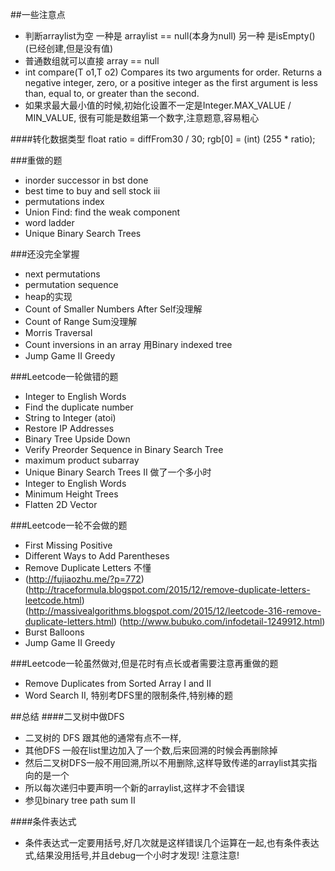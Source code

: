 ##一些注意点
- 判断arraylist为空 一种是 arraylist == null(本身为null) 另一种 是isEmpty() (已经创建,但是没有值)
- 普通数组就可以直接 array == null
- int compare(T o1,T o2)
Compares its two arguments for order. Returns a negative integer, zero, or a positive integer as the first argument is less than, equal to, or greater than the second.
- 如果求最大最小值的时候,初始化设置不一定是Integer.MAX_VALUE / MIN_VALUE, 很有可能是数组第一个数字,注意题意,容易粗心

####转化数据类型
	float ratio = diffFrom30 / 30;
	rgb[0] = (int) (255 * ratio);

###重做的题
- inorder successor in bst done
- best time to buy and sell stock iii
- permutations index
- Union Find: find the weak component
- word ladder
- Unique Binary Search Trees

###还没完全掌握
 - next permutations
 - permutation sequence
 - heap的实现
 - Count of Smaller Numbers After Self没理解
 - Count of Range Sum没理解
 - Morris Traversal
 - Count inversions in an array 用Binary indexed tree
 - Jump Game II Greedy

###Leetcode一轮做错的题
- Integer to English Words
- Find the duplicate number
- String to Integer (atoi)
- Restore IP Addresses
- Binary Tree Upside Down
- Verify Preorder Sequence in Binary Search Tree
- maximum product subarray
- Unique Binary Search Trees II 做了一个多小时
- Integer to English Words
- Minimum Height Trees
- Flatten 2D Vector

###Leetcode一轮不会做的题
- First Missing Positive
- Different Ways to Add Parentheses
- Remove Duplicate Letters 不懂
- (http://fujiaozhu.me/?p=772) (http://traceformula.blogspot.com/2015/12/remove-duplicate-letters-leetcode.html) (http://massivealgorithms.blogspot.com/2015/12/leetcode-316-remove-duplicate-letters.html) (http://www.bubuko.com/infodetail-1249912.html)
- Burst Balloons
- Jump Game II Greedy


###Leetcode一轮虽然做对,但是花时有点长或者需要注意再重做的题
- Remove Duplicates from Sorted Array I and II
- Word Search II, 特别考DFS里的限制条件,特别棒的题

##总结
####二叉树中做DFS
- 二叉树的 DFS 跟其他的通常有点不一样,
- 其他DFS 一般在list里边加入了一个数,后来回溯的时候会再删除掉
- 然后二叉树DFS一般不用回溯,所以不用删除,这样导致传递的arraylist其实指向的是一个
- 所以每次递归中要声明一个新的arraylist,这样才不会错误
- 参见binary tree path sum II

####条件表达式
- 条件表达式一定要用括号,好几次就是这样错误几个运算在一起,也有条件表达式,结果没用括号,并且debug一个小时才发现! 注意注意!
